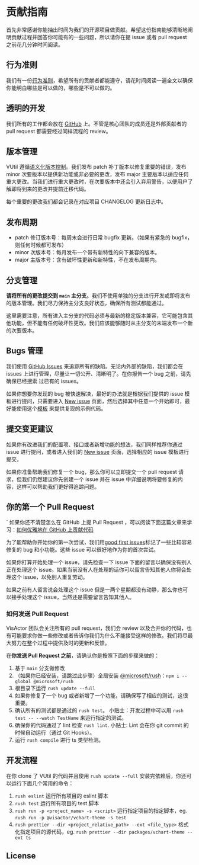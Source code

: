 # 贡献指南

首先非常感谢你能抽出时间为我们的开源项目做贡献。希望这份指南能够清晰地阐明贡献过程并回答你可能有的一些问题，所以请你在提 issue 或者 pull request 之前花几分钟时间阅读。

## 行为准则

我们有一份[行为准则](CODE_OF_CONDUCT.md)，希望所有的贡献者都能遵守，请花时间阅读一遍全文以确保你能明白哪些是可以做的，哪些是不可以做的。

## 透明的开发

我们所有的工作都会放在 [GitHub](https://github.com/VisActor/) 上。不管是核心团队的成员还是外部贡献者的 pull request 都需要经过同样流程的 review。

## 版本管理

VUtil 遵循[语义化版本控制](https://semver.org/lang/zh-CN/)。我们发布 patch 补丁版本以修复重要的错误，发布 minor 次要版本以提供新功能或非必要的更改，发布 major 主要版本以适应任何重大更改。当我们进行重大更改时，在次要版本中还会引入弃用警告，以便用户了解即将到来的更改并提前迁移代码。

每个重要的更改我们都会记录在对应项目 CHANGELOG 更新日志中。

## 发布周期

- patch 修订版本号：每周末会进行日常 bugfix 更新。（如果有紧急的 bugfix，则任何时候都可发布）
- minor 次版本号：每月发布一个带有新特性的向下兼容的版本。
- major 主版本号：含有破坏性更新和新特性，不在发布周期内。

## 分支管理

**请将所有的更改提交到 `main` 主分支**。我们不使用单独的分支进行开发或即将发布的版本管理。我们尽力保持主分支良好状态，确保所有测试都能通过。

这里需要注意，所有进入主分支的代码必须与最新的稳定版本兼容，它可能包含其他功能，但不能有任何破坏性更改。我们应该能够随时从主分支的末端发布一个新的次要版本。

## Bugs 管理

我们使用 [GitHub Issues](todo) 来追踪所有的缺陷。无论内外部的缺陷，我们都会在 issues 上进行管理，尽量让一切公开、清晰明了。在你报告一个 bug 之前，请先确保已经搜索
过已有的 issues。

如果你想要你发现的 bug 被快速解决，最好的办法就是根据我们提供的 issue 模板进行提问，只需要进入 [New issue](todo) 页面，然后选择其中任意一个开始即可，最好能使用这个[模板](todo) 来提供复现的示例代码。

## 提交变更建议

如果你有改进我们的配置项、接口或者新增功能的想法，我们同样推荐你通过 issue 进行提问，或者进入我们的 [New issue](todo) 页面，选择相应的 issue 模板进行提交，

如果你准备帮助我们修复一个 bug，那么你可以立即提交一个 pull request 请求，但我们仍然建议你先创建一个 issue 并在 issue 中详细说明将要修复的内容，这样可以帮助我们更好得追踪问题。

## 你的第一个 Pull Request

`
如果你还不清楚怎么在 GitHub 上提 Pull Request ，可以阅读下面这篇文章来学习：[如何优雅地在 GitHub 上贡献代码](https://segmentfault.com/a/1190000000736629)

为了能帮助你开始你的第一次尝试，我们用[good first issues](todo)标记了一些比较容易修复的 bug 和小功能。这些 issue 可以很好地作为你的首次尝试。

如果你打算开始处理一个 issue，请先检查一下 issue 下面的留言以确保没有别人正在处理这个 issue。如果当前没有人在处理的话你可以留言告知其他人你将会处理这个 issue，以免别人重复劳动。

如果之前有人留言说会处理这个 issue 但是一两个星期都没有动静，那么你也可以接手处理这个 issue，当然还是需要留言告知其他人。

### 如何发送 Pull Request

VisActor 团队会关注所有的 pull request，我们会 review 以及合并你的代码，也有可能要求你做一些修改或者告诉你我们为什么不能接受这样的修改。我们将尽最大努力在整个过程中提供及时的更新和反馈。

在**你发送 Pull Request 之前**，请确认你是按照下面的步骤来做的：

<!-- TODO: 待完善 -->

1. 基于 `main` 分支做修改
2. （如果你已经安装，请跳过此步骤）全局安装 [@microsoft/rush](https://rushjs.io/pages/intro/get_started/)：`npm i --global @microsoft/rush`
3. 根目录下运行 `rush update --full`
4. 如果你修复了一个 bug 或者新增了一个功能，请确保写了相应的测试，这很重要。
5. 确认所有的测试都是通过的 `rush test`。 小贴士：开发过程中可以用 `rush test -- --watch TestName` 来运行指定的测试。
6. 确保你的代码通过了 lint 检查 `rush lint`. 小贴士: Lint 会在你 git commit 的时候自动运行（通过 Git Hooks）。
7. 运行 `rush compile` 进行 ts 类型检测。

## 开发流程

在你 clone 了 VUtil 的代码并且使用 `rush update --full` 安装完依赖后，你还可以运行下面几个常用的命令：

1. `rush eslint` 运行所有项目的 eslint 脚本
2. `rush test` 运行所有项目的 test 脚本
3. `rush run -p <project_name> -s <script>` 运行指定项目的指定脚本，eg. `rush run -p @visactor/vchart-theme -s test`
4. `rush prettier --dir <project_relative_path> --ext <file_type>` 格式化指定项目的源代码，eg. `rush prettier --dir packages/vchart-theme --ext ts`

## License

